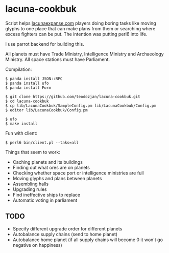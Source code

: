 lacuna-cookbuk
==============

Script helps [lacunaexpanse.com](https://us1.lacunaexpanse.com/) players doing boring tasks like moving glyphs to one place that can make plans from them or searching where excess fighters can be put. The intention was putting perl6 into life. 

I use parrot backend for building this. 

All planets must have Trade Ministry, Intelligence Ministry and Archaeology Ministry. All space stations must have Parliament.

Compilation:
```
$ panda install JSON::RPC
$ panda install ufo
$ panda install Form 

$ git clone https://github.com/teodozjan/lacuna-cookbuk.git
$ cd lacuna-cookbuk
$ cp lib/LacunaCookbuk/SampleConfig.pm lib/LacunaCookbuk/Config.pm 
$ editor lib/LacunaCookbuk/Config.pm 

$ ufo
$ make install
```

Fun with client:
```
$ perl6 bin/client.pl --taks=all
```

Things that seem to work:
- Caching planets and its buildings
- Finding out what ores are on planets
- Checking whether space port or intelligence ministries are full
- Moving glyphs and plans between planets
- Assembling halls
- Upgrading rules
- Find ineffective ships to replace
- Automatic voting in parliament
 

## TODO
- Specify different upgrade order for different planets
- Autobalance supply chains (send to home planet)
- Autobalance home planet (if all supply chains will become 0 it won't go negative on happiness)
